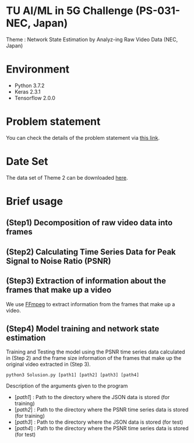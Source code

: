 # TU AI/ML in 5G Challenge  (PS-031-NEC, Japan)
Theme : Network State Estimation by Analyz-ing Raw Video Data (NEC, Japan)

# Environment
- Python 3.7.2
- Keras 2.3.1
- Tensorflow 2.0.0

# Problem statement
You can check the details of the problem statement via [this link](https://www.ieice.org/~rising/AI-5G/#theme1).

# Date Set
The data set of Theme 2 can be downloaded [here](https://www.ieice.org/~rising/AI-5G/dataset/theme2-NEC/dataset_and_issue.tar.gz).


# Brief usage

## (Step1) Decomposition of raw video data into frames

## (Step2) Calculating Time Series Data for Peak Signal to Noise Ratio (PSNR)

## (Step3) Extraction of information about the frames that make up a video
We use [FFmpeg](https://ffmpeg.org/) to extract information from the frames that make up a video.

## (Step4) Model training and network state estimation 
Training and Testing the model using the PSNR time series data calculated in (Step 2) and the frame size information of the frames that make up the original video extracted in (Step 3).

```
python3 Solusion.py [path1] [path2] [path3] [path4]
```

Description of the arguments given to the program

- [*path1*] : Path to the directory where the JSON data is stored (for training)  
- [*path2*] : Path to the directory where the PSNR time series data is stored (for training)  
- [*path3*] : Path to the directory where the JSON data is stored (for test)  
- [*path4*] : Path to the directory where the PSNR time series data is stored (for test)  
